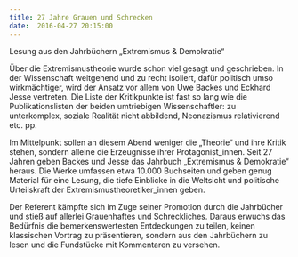 ```yaml
---
title: 27 Jahre Grauen und Schrecken
date:  2016-04-27 20:15:00
---
```


Lesung aus den Jahrbüchern „Extremismus &amp; Demokratie“



Über die Extremismustheorie wurde schon viel gesagt und geschrieben. In der Wissenschaft weitgehend und zu recht isoliert,
dafür politisch umso wirkmächtiger, wird der Ansatz vor allem von Uwe Backes und Eckhard Jesse vertreten. Die Liste der Kritikpunkte
ist fast so lang wie die Publikationslisten der beiden umtriebigen Wissenschaftler: zu unterkomplex, soziale Realität nicht
abbildend, Neonazismus relativierend etc. pp.



Im Mittelpunkt sollen an diesem Abend weniger die „Theorie“ und ihre Kritik stehen, sondern alleine die Erzeugnisse ihrer
Protagonist_innen. Seit 27 Jahren geben Backes und Jesse das Jahrbuch „Extremismus &amp; Demokratie“ heraus. Die Werke umfassen
etwa 10.000 Buchseiten und geben genug Material für eine Lesung, die tiefe Einblicke in die Weltsicht und politische Urteilskraft
der Extremismustheoretiker_innen geben.



Der Referent kämpfte sich im Zuge seiner Promotion durch die Jahrbücher und stieß auf allerlei Grauenhaftes und Schreckliches.
Daraus erwuchs das Bedürfnis die bemerkenswertesten Entdeckungen zu teilen, keinen klassischen Vortrag zu präsentieren, sondern
aus den Jahrbüchern zu lesen und die Fundstücke mit Kommentaren zu versehen.


